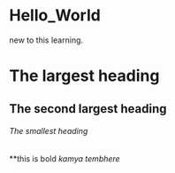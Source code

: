 # Hello_World
new  to this learning.
# The largest heading
## The second largest heading
###### The smallest heading
**this is bold
*kamya tembhere*
